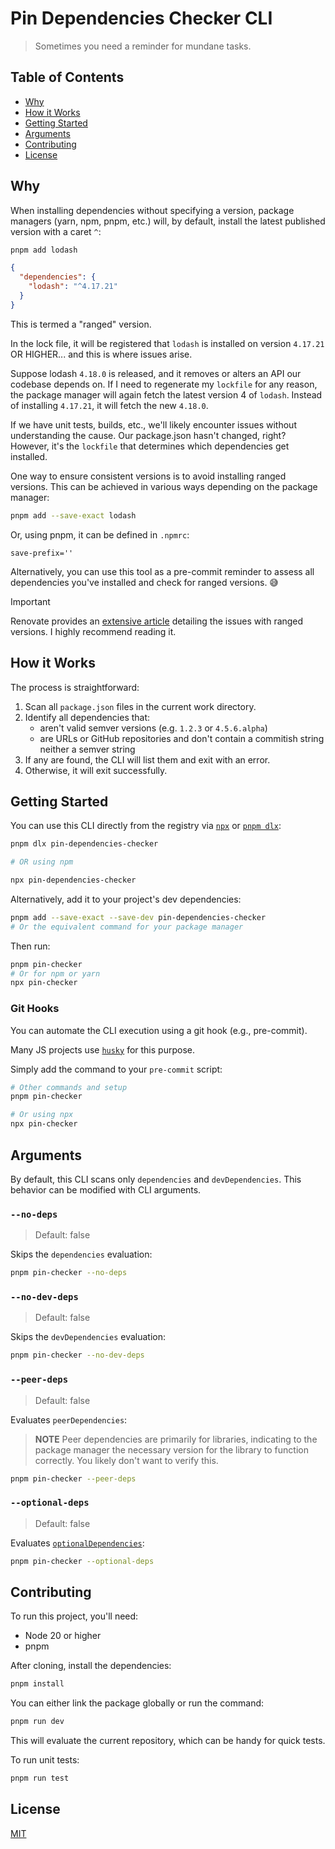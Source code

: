 # Pin Dependencies Checker CLI

> Sometimes you need a reminder for mundane tasks.

## Table of Contents

- [Why](#why)
- [How it Works](#how-it-works)
- [Getting Started](#getting-started)
- [Arguments](#arguments)
- [Contributing](#contributing)
- [License](#license)

## Why

When installing dependencies without specifying a version, package managers (yarn, npm, pnpm, etc.) will, by default, install the latest published version with a caret `^`:

```bash
pnpm add lodash
```

```json
{
  "dependencies": {
    "lodash": "^4.17.21"
  }
}
```

This is termed a "ranged" version.

In the lock file, it will be registered that `lodash` is installed on version `4.17.21` OR HIGHER... and this is where issues arise.

Suppose lodash `4.18.0` is released, and it removes or alters an API our codebase depends on. If I need to regenerate my `lockfile` for any reason, the package manager will again fetch the latest version 4 of `lodash`. Instead of installing `4.17.21`, it will fetch the new `4.18.0`.

If we have unit tests, builds, etc., we'll likely encounter issues without understanding the cause. Our package.json hasn't changed, right? However, it's the `lockfile` that determines which dependencies get installed.

One way to ensure consistent versions is to avoid installing ranged versions. This can be achieved in various ways depending on the package manager:

```bash
pnpm add --save-exact lodash
```

Or, using pnpm, it can be defined in `.npmrc`:

```
save-prefix=''
```

Alternatively, you can use this tool as a pre-commit reminder to assess all dependencies you've installed and check for ranged versions. 😅

> [!IMPORTANT]  
> Renovate provides an [extensive article](https://docs.renovatebot.com/dependency-pinning/) detailing the issues with ranged versions. I highly recommend reading it.

## How it Works

The process is straightforward:

1. Scan all `package.json` files in the current work directory.
2. Identify all dependencies that:
   - aren't valid semver versions (e.g. `1.2.3` or `4.5.6.alpha`)
   - are URLs or GitHub repositories and don't contain a commitish string neither a semver string
3. If any are found, the CLI will list them and exit with an error.
4. Otherwise, it will exit successfully.

## Getting Started

You can use this CLI directly from the registry via [`npx`](https://docs.npmjs.com/cli/v8/commands/npx) or [`pnpm dlx`](https://pnpm.io/cli/dlx):

```bash
pnpm dlx pin-dependencies-checker

# OR using npm

npx pin-dependencies-checker
```

Alternatively, add it to your project's dev dependencies:

```bash
pnpm add --save-exact --save-dev pin-dependencies-checker
# Or the equivalent command for your package manager
```

Then run:

```bash
pnpm pin-checker
# Or for npm or yarn
npx pin-checker
```

### Git Hooks

You can automate the CLI execution using a git hook (e.g., pre-commit).

Many JS projects use [`husky`](https://github.com/typicode/husky) for this purpose.

Simply add the command to your `pre-commit` script:

```bash
# Other commands and setup
pnpm pin-checker

# Or using npx
npx pin-checker
```

## Arguments

By default, this CLI scans only `dependencies` and `devDependencies`. This behavior can be modified with CLI arguments.

### `--no-deps`

> Default: false

Skips the `dependencies` evaluation:

```bash
pnpm pin-checker --no-deps
```

### `--no-dev-deps`

> Default: false

Skips the `devDependencies` evaluation:

```bash
pnpm pin-checker --no-dev-deps
```

### `--peer-deps`

> Default: false

Evaluates `peerDependencies`:

> **NOTE**
> Peer dependencies are primarily for libraries, indicating to the package manager the necessary version for the library to function correctly. You likely don't want to verify this.

```bash
pnpm pin-checker --peer-deps
```

### `--optional-deps`

> Default: false

Evaluates [`optionalDependencies`](https://docs.npmjs.com/cli/v10/configuring-npm/package-json#optionaldependencies):

```bash
pnpm pin-checker --optional-deps
```

## Contributing

To run this project, you'll need:

- Node 20 or higher
- pnpm

After cloning, install the dependencies:

```bash
pnpm install
```

You can either link the package globally or run the command:

```bash
pnpm run dev
```

This will evaluate the current repository, which can be handy for quick tests.

To run unit tests:

```bash
pnpm run test
```

## License

[MIT](./LICENSE)
